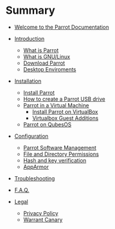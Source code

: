 # Summary

- [Welcome to the Parrot Documentation](<./00.- welcome to parrot doc.md>)

- [Introduction]()
    - [What is Parrot](<./01.- What is Parrot.md>)
    - [What is GNU/Linux](<./21.- GNU-Linux basics.md>)
    - [Download Parrot](<./02.- Download Parrot.md>)
    - [Desktop Enviroments](<./26.- Desktop Enviroments.md>)

- [Installation]()
    - [Install Parrot](<./03.- Installation.md>)
    - [How to create a Parrot USB drive](<./05.- How to create a Parrot USB drive.md>)
    - [Parrot in a Virtual Machine]()
        - [Install Parrot on VirtualBox](<./08.- Install Parrot on VirtualBox.md>)
        - [Virtualbox Guest Additions](<./15.- Virtualbox Guest Additions.md>)
    - [Parrot on QubesOS](<./27.- Parrot on QubesOS.md>)

- [Configuration]()
    - [Parrot Software Management](<./23.- Parrot Software Management.md>) 
    - [File and Directory Permissions](<./File and Directory Permissions.md>)
    - [Hash and key verification](<./24.- Hash and key verification.md>)
    - [AppArmor](<./25.- AppArmor.md>)

- [Troubleshooting]()
- [F.A.Q.]()

- [Legal]()
    - [Privacy Policy](<./Privacy Policy.md>)
    - [Warrant Canary](<./Warrant Canary.md>)


<!-- 
- [Parrot on Docker](<./22.- Parrot on Docker.md>)
- [Compile a custom kernel](<./19.- Compile a custom kernel.md>)
- [What is Live Mode](<./04.- What is Live Mode.md>)
- [How to create a Live boot device](<./05.- How to create a Parrot USB drive.md>)
    - [How to boot](<./06.- How to boot.md>)
    - [Parrot USB Live Persistence](<./07.- Parrot USB Live Persistence.md>)
-->
<!--
- [Dualboot with Windows](<./09.- Dualboot with Windows.md>)
- [Change MySQL - PostgreSQL Password](<./12.- Change MySQL - PostgreSQL Password.md>)
- [Supported WiFi devices](<./13.- Supported WiFi devices.md>)
- [Using a Nvidia GPU on Parrot]()
    - [Nvidia drivers](<./14.- Nvidia drivers.md>)
    - [Nvidia driver install](<./16.- Nvidia driver install.md>)
- [Metasploit Framework](<./17.- Metasploit Framework.md>)
- [Anonsurf](<./18.- Anonsurf.md>)
-->
<!--
- [Mirrors List](<./20.- Mirrors List.md>)
- [General information about GNU/Linux]()
    - [Boot of a Linux System](<./Boot of a Linux System.md>)
    - [GNU/Linux Distributions](<./GNU-Linux Distributions.md>)
    - [Hierarchy of Filesystem and Files](<./Hierarchy of Filesystem and Files.md>)
    - [Installation procedure of a Lemp Nginx web server in ParrotSec](<./Installation procedure of a Lemp Nginx web server in ParrotSec.md>)
    - [Intro to GNU/Linux Security](<./Intro to GNU-Linux Security.md>)
    - [Logs Under Control](<./Logs Under Control.md>)
    - [Network Configuration - Parrot](<./Network Configuration - Parrot.md>)
    - [Reverse Engineering](<./Reverse Engineering.md>)
    - [Services](<./Services.md>)
    - [Shell and Basic Commands](<./Shell and Basic Commands.md>)
    - [su sudo](<./su_sudo.md>)
    - [The Hackers](<./The Hackers.md>)
    - [Users and Groups](<./Users and Groups.md>)
    - [What is Pentesting](<./What is Pentesting.md>)
-->